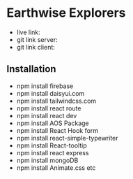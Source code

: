 # Earthwise Explorers


- live link: 
- git link server: 
- git link client: 




## Installation
- npm install firebase
- npm install daisyui.com
- npm install tailwindcss.com
- npm install react route
- npm install react dev
- npm install AOS Package
- npm install React Hook form
- npm install react-simple-typewriter
- npm install React-tooltip
- npm install react express
- npm install mongoDB
- npm install Animate.css etc

